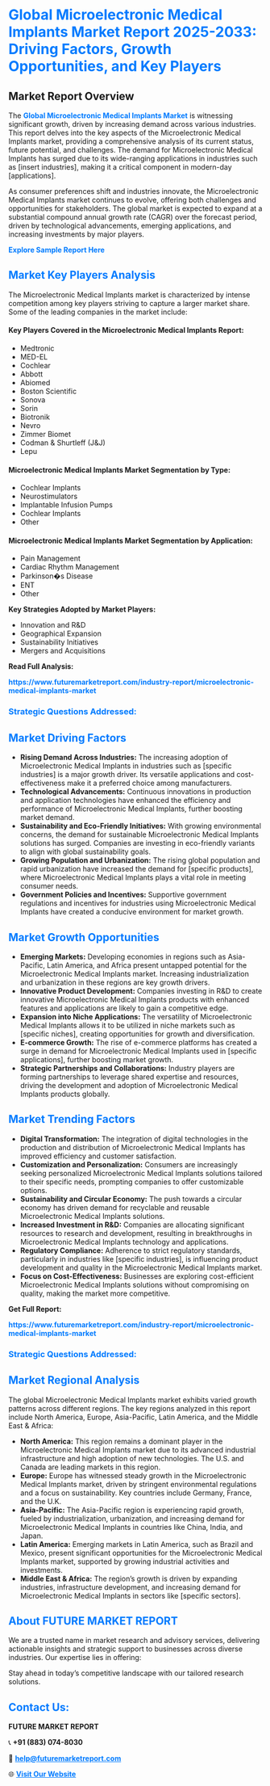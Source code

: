<h1 style="color: #007BFF;">Global Microelectronic Medical Implants Market Report 2025-2033: Driving Factors, Growth Opportunities, and Key Players</h1>

<section id="overview">
<h2>Market Report Overview</h2>
<p>The <a href="https://www.futuremarketreport.com/industry-report/microelectronic-medical-implants-market" style="color: #007BFF; text-decoration: none;"><strong>Global Microelectronic Medical Implants Market</strong></a> is witnessing significant growth, driven by increasing demand across various industries. This report delves into the key aspects of the Microelectronic Medical Implants market, providing a comprehensive analysis of its current status, future potential, and challenges. The demand for Microelectronic Medical Implants has surged due to its wide-ranging applications in industries such as [insert industries], making it a critical component in modern-day [applications].</p>
<p>As consumer preferences shift and industries innovate, the Microelectronic Medical Implants market continues to evolve, offering both challenges and opportunities for stakeholders. The global market is expected to expand at a substantial compound annual growth rate (CAGR) over the forecast period, driven by technological advancements, emerging applications, and increasing investments by major players.</p>
</section>

<section id="overview">
<p><a href="https://www.futuremarketreport.com/request-sample/reportId=80359" style="color: #007BFF; text-decoration: none;"><strong>Explore Sample Report Here</strong></a></p>
</section>

<section id="key-players">
<h2 style="color: #007BFF;">Market Key Players Analysis</h2>
<p>The Microelectronic Medical Implants market is characterized by intense competition among key players striving to capture a larger market share. Some of the leading companies in the market include:</p>
<h4>Key Players Covered in the Microelectronic Medical Implants Report:</h4>
<ul><li>Medtronic</li><li>MED-EL</li><li>Cochlear</li><li>Abbott</li><li>Abiomed</li><li>Boston Scientific</li><li>Sonova</li><li>Sorin</li><li>Biotronik</li><li>Nevro</li><li>Zimmer Biomet</li><li>Codman &amp; Shurtleff (J&amp;J)</li><li>Lepu</li></ul>
<h4>Microelectronic Medical Implants Market Segmentation by Type:</h4>
<ul><li>Cochlear Implants</li><li>Neurostimulators</li><li>Implantable Infusion Pumps</li><li>Cochlear Implants</li><li>Other</li></ul>

<h4>Microelectronic Medical Implants Market Segmentation by Application:</h4>
<ul><li>Pain Management</li><li>Cardiac Rhythm Management</li><li>Parkinson�s Disease</li><li>ENT</li><li>Other</li></ul>
<p><strong>Key Strategies Adopted by Market Players:</strong></p>
<ul>
<li>Innovation and R&D</li>
<li>Geographical Expansion</li>
<li>Sustainability Initiatives</li>
<li>Mergers and Acquisitions</li>
</ul>
</section>

<section>
<p><strong>Read Full Analysis: </strong></p><a href="https://www.futuremarketreport.com/industry-report/microelectronic-medical-implants-market" style="color: #007BFF; text-decoration: none;"><strong>https://www.futuremarketreport.com/industry-report/microelectronic-medical-implants-market</strong></a>
<h3 style="color: #007BFF;">Strategic Questions Addressed:</h3>
</section>

<section id="driving-factors">
<h2 style="color: #007BFF;">Market Driving Factors</h2>
<ul>
<li><strong>Rising Demand Across Industries:</strong> The increasing adoption of Microelectronic Medical Implants in industries such as [specific industries] is a major growth driver. Its versatile applications and cost-effectiveness make it a preferred choice among manufacturers.</li>
<li><strong>Technological Advancements:</strong> Continuous innovations in production and application technologies have enhanced the efficiency and performance of Microelectronic Medical Implants, further boosting market demand.</li>
<li><strong>Sustainability and Eco-Friendly Initiatives:</strong> With growing environmental concerns, the demand for sustainable Microelectronic Medical Implants solutions has surged. Companies are investing in eco-friendly variants to align with global sustainability goals.</li>
<li><strong>Growing Population and Urbanization:</strong> The rising global population and rapid urbanization have increased the demand for [specific products], where Microelectronic Medical Implants plays a vital role in meeting consumer needs.</li>
<li><strong>Government Policies and Incentives:</strong> Supportive government regulations and incentives for industries using Microelectronic Medical Implants have created a conducive environment for market growth.</li>
</ul>
</section>

<section id="growth-opportunities">
<h2 style="color: #007BFF;">Market Growth Opportunities</h2>
<ul>
<li><strong>Emerging Markets:</strong> Developing economies in regions such as Asia-Pacific, Latin America, and Africa present untapped potential for the Microelectronic Medical Implants market. Increasing industrialization and urbanization in these regions are key growth drivers.</li>
<li><strong>Innovative Product Development:</strong> Companies investing in R&D to create innovative Microelectronic Medical Implants products with enhanced features and applications are likely to gain a competitive edge.</li>
<li><strong>Expansion into Niche Applications:</strong> The versatility of Microelectronic Medical Implants allows it to be utilized in niche markets such as [specific niches], creating opportunities for growth and diversification.</li>
<li><strong>E-commerce Growth:</strong> The rise of e-commerce platforms has created a surge in demand for Microelectronic Medical Implants used in [specific applications], further boosting market growth.</li>
<li><strong>Strategic Partnerships and Collaborations:</strong> Industry players are forming partnerships to leverage shared expertise and resources, driving the development and adoption of Microelectronic Medical Implants products globally.</li>
</ul>
</section>

<section id="trending-factors">
<h2 style="color: #007BFF;">Market Trending Factors</h2>
<ul>
<li><strong>Digital Transformation:</strong> The integration of digital technologies in the production and distribution of Microelectronic Medical Implants has improved efficiency and customer satisfaction.</li>
<li><strong>Customization and Personalization:</strong> Consumers are increasingly seeking personalized Microelectronic Medical Implants solutions tailored to their specific needs, prompting companies to offer customizable options.</li>
<li><strong>Sustainability and Circular Economy:</strong> The push towards a circular economy has driven demand for recyclable and reusable Microelectronic Medical Implants solutions.</li>
<li><strong>Increased Investment in R&D:</strong> Companies are allocating significant resources to research and development, resulting in breakthroughs in Microelectronic Medical Implants technology and applications.</li>
<li><strong>Regulatory Compliance:</strong> Adherence to strict regulatory standards, particularly in industries like [specific industries], is influencing product development and quality in the Microelectronic Medical Implants market.</li>
<li><strong>Focus on Cost-Effectiveness:</strong> Businesses are exploring cost-efficient Microelectronic Medical Implants solutions without compromising on quality, making the market more competitive.</li>
</ul>
</section>

<section>
<p><strong>Get Full Report: </strong></p><a href="https://www.futuremarketreport.com/industry-report/microelectronic-medical-implants-market" style="color: #007BFF; text-decoration: none;"><strong>https://www.futuremarketreport.com/industry-report/microelectronic-medical-implants-market</strong></a>
<h3 style="color: #007BFF;">Strategic Questions Addressed:</h3>
</section>


<section id="regional-analysis">
<h2 style="color: #007BFF;">Market Regional Analysis</h2>
<p>The global Microelectronic Medical Implants market exhibits varied growth patterns across different regions. The key regions analyzed in this report include North America, Europe, Asia-Pacific, Latin America, and the Middle East & Africa:</p>
<ul>
<li><strong>North America:</strong> This region remains a dominant player in the Microelectronic Medical Implants market due to its advanced industrial infrastructure and high adoption of new technologies. The U.S. and Canada are leading markets in this region.</li>
<li><strong>Europe:</strong> Europe has witnessed steady growth in the Microelectronic Medical Implants market, driven by stringent environmental regulations and a focus on sustainability. Key countries include Germany, France, and the U.K.</li>
<li><strong>Asia-Pacific:</strong> The Asia-Pacific region is experiencing rapid growth, fueled by industrialization, urbanization, and increasing demand for Microelectronic Medical Implants in countries like China, India, and Japan.</li>
<li><strong>Latin America:</strong> Emerging markets in Latin America, such as Brazil and Mexico, present significant opportunities for the Microelectronic Medical Implants market, supported by growing industrial activities and investments.</li>
<li><strong>Middle East & Africa:</strong> The region’s growth is driven by expanding industries, infrastructure development, and increasing demand for Microelectronic Medical Implants in sectors like [specific sectors].</li>
</ul>
</section>

<footer>
<h2 style="color: #007BFF;">About FUTURE MARKET REPORT</h2>
<p>We are a trusted name in market research and advisory services, delivering actionable insights and strategic support to businesses across diverse industries. Our expertise lies in offering:</p>

<p>Stay ahead in today’s competitive landscape with our tailored research solutions.</p>

<h2 style="color: #007BFF;">Contact Us:</h2>
<p><strong>FUTURE MARKET REPORT</strong></p>
<p>📞 <strong>+91 (883) 074-8030</strong></p>
<p>📧 <strong><a href="mailto:help@futuremarketreport.com" style="color: #007BFF;">help@futuremarketreport.com</a></strong></p>
<p>🌐 <strong><a href="https://www.futuremarketreport.com/" style="color: #007BFF;">Visit Our Website</a></strong></p>
</footer>